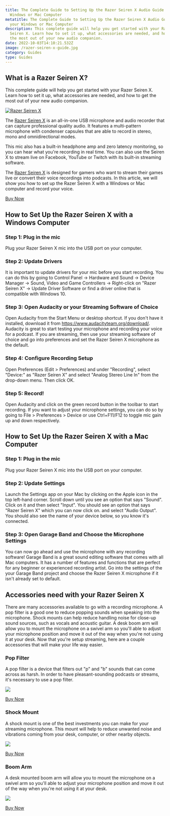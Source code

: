 ```yaml
---
title: The Complete Guide to Setting Up the Razer Seiren X Audio Guide with your
  Windows or Mac Computer
metatitle: The Complete Guide to Setting Up the Razer Seiren X Audio Guide with
  your Windows or Mac Computer
description: This complete guide will help you get started with your Razer
  Seiren X. Learn how to set it up, what accessories are needed, and how to get
  the most out of your new audio companion.
date: 2022-10-03T14:10:21.532Z
image: /razer-seiren-x-guide.jpg
category: Guides
type: Guides
---
```

## What is a Razer Seiren X?
<div class="lead">This complete guide will help you get started with your Razer Seiren X. Learn how to set it up, what accessories are needed, and how to get the most out of your new audio companion.</div>

[![Razer Seiren X](/razer-seiren-x-guide.jpg "Razer Seiren X")](https://amzn.to/3dZcHeD)

The [Razer Seiren X](https://amzn.to/3dZcHeD) is an all-in-one USB microphone and audio recorder that can capture professional quality audio. It features a multi-pattern microphone with condenser capsules that are able to record in stereo, mono and omnidirectional modes.

This mic also has a built-in headphone amp and zero latency monitoring, so you can hear what you're recording in real time. You can also use the Seiren X to stream live on Facebook, YouTube or Twitch with its built-in streaming software.

The [Razer Seiren X](https://amzn.to/3dZcHeD) is designed for gamers who want to stream their games live or convert their voice recordings into podcasts. In this article, we will show you how to set up the Razer Seiren X with a Windows or Mac computer and record your voice.

<a href="https://amzn.to/3dZcHeD" class="btn btn-primary">Buy Now</a>

## How to Set Up the Razer Seiren X with a Windows Computer

### Step 1: Plug in the mic

Plug your Razer Seiren X mic into the USB port on your computer.

### Step 2: Update Drivers

It is important to update drivers for your mic before you start recording. You can do this by going to Control Panel -> Hardware and Sound -> Device Manager -> Sound, Video and Game Controllers -> Right-click on "Razer Seiren X" -> Update Driver Software or find a driver online that is compatible with Windows 10.

### Step 3: Open Audacity or your Streaming Software of Choice

Open Audacity from the Start Menu or desktop shortcut. If you don't have it installed, download it from <a href="https://www.audacityteam.org/download/">https://www.audacityteam.org/download/</a>. Audacity is great to start testing your microphone and recording your voice for a podcast. If you are streaming, then use your streaming software of choice and go into preferences and set the Razer Seiren X microphone as the default.

### Step 4: Configure Recording Setup

Open Preferences (Edit > Preferences) and under "Recording", select "Device:" as "Razer Seiren X" and select "Analog Stereo Line In" from the drop-down menu. Then click OK.

### Step 5: Record!

Open Audacity and click on the green record button in the toolbar to start recording. If you want to adjust your microphone settings, you can do so by going to File > Preferences > Device or use Ctrl+F11/F12 to toggle mic gain up and down respectively. 

## How to Set Up the Razer Seiren X with a Mac Computer

### Step 1: Plug in the mic

Plug your Razer Seiren X mic into the USB port on your computer.

### Step 2: Update Settings

Launch the Settings app on your Mac by clicking on the Apple icon in the top left-hand corner. Scroll down until you see an option that says "Sound". Click on it and then select "Input". You should see an option that says "Razer Seiren X" which you can now click on. and select "Audio Output". You should also see the name of your device below, so you know it's connected. 

### Step 3: Open Garage Band and Choose the Microphone Settings

You can now go ahead and use the microphone with any recording software! Garage Band is a great sound editing software that comes with all Mac computers. It has a number of features and functions that are perfect for any beginner or experienced recording artist. Go into the settings of the your Garage Band project and choose the Razer Seiren X microphone if it isn't already set to default.

## Accessories need with your Razer Seiren X

There are many accessories available to go with a recording microphone. A pop filter is a good one to reduce popping sounds when speaking into the microphone. Shock mounts can help reduce handling noise for close-up sound sources, such as vocals and acoustic guitar. A desk boom arm will allow you to mount the microphone on a swivel arm so you'll able to adjust your microphone position and move it out of the way when you're not using it at your desk. Now that you're setup streaming, here are a couple accessories that will make your life way easier. 

<div class="row">
<div class="col-lg-4">

### Pop Filter

A pop filter is a device that filters out "p" and "b" sounds that can come across as harsh. In order to have pleasant-sounding podcasts or streams, it's necessary to use a pop filter.

<a href="https://www.amazon.com/Foam-Microphone-Windscreen-Customized-Streaming/dp/B07R5DSSM3?crid=36AEFB552YRT2&keywords=Razer+Seiren+X+pop+filter&qid=1664809213&qu=eyJxc2MiOiIzLjQ0IiwicXNhIjoiMi44MiIsInFzcCI6IjIuNTUifQ%3D%3D&sprefix=razer+seiren+x+pop+filter%2Caps%2C85&sr=8-5&linkCode=li3&tag=gamestreamingsetup-20&linkId=44a52b0449c9579bdf1e7a38a58ab5fb&language=en_US&ref_=as_li_ss_il" target="_blank"><img border="0" src="//ws-na.amazon-adsystem.com/widgets/q?_encoding=UTF8&ASIN=B07R5DSSM3&Format=_SL250_&ID=AsinImage&MarketPlace=US&ServiceVersion=20070822&WS=1&tag=gamestreamingsetup-20&language=en_US" ></a><img src="https://ir-na.amazon-adsystem.com/e/ir?t=gamestreamingsetup-20&language=en_US&l=li3&o=1&a=B07R5DSSM3" width="1" height="1" border="0" alt="" style="border:none !important; margin:0px !important;" />

<a class="btn btn-secondary" href="https://amzn.to/3EaTvoG">Buy Now</a>

</div>
<div class="col-lg-4">

### Shock Mount

A shock mount is one of the best investments you can make for your streaming microphone. This mount will help to reduce unwanted noise and vibrations coming from your desk, computer, or other nearby objects.

<a href="https://www.amazon.com/Seiren-Matching-Compatible-Microphone-YOUSHARES/dp/B08L4DYZVY?crid=2V7C2LMMO0J8E&keywords=Razer+Seiren+X+shock+mount&qid=1664809330&qu=eyJxc2MiOiIzLjcxIiwicXNhIjoiMi42OCIsInFzcCI6IjIuMjAifQ%3D%3D&sprefix=razer+seiren+x+shock+mount%2Caps%2C77&sr=8-6&linkCode=li3&tag=gamestreamingsetup-20&linkId=8989426ec76223c0c4feabdbe6030eeb&language=en_US&ref_=as_li_ss_il" target="_blank"><img border="0" src="//ws-na.amazon-adsystem.com/widgets/q?_encoding=UTF8&ASIN=B08L4DYZVY&Format=_SL250_&ID=AsinImage&MarketPlace=US&ServiceVersion=20070822&WS=1&tag=gamestreamingsetup-20&language=en_US" ></a><img src="https://ir-na.amazon-adsystem.com/e/ir?t=gamestreamingsetup-20&language=en_US&l=li3&o=1&a=B08L4DYZVY" width="1" height="1" border="0" alt="" style="border:none !important; margin:0px !important;" />

<a class="btn btn-secondary" href="https://amzn.to/3SSGpR4">Buy Now</a>

</div>
<div class="col-lg-4">

### Boom Arm

A desk mounted boom arm will allow you to mount the microphone on a swivel arm so you'll able to adjust your microphone position and move it out of the way when you're not using it at your desk.

<a href="https://www.amazon.com/IXTECH-Boom-Arm-Adjustable-Microphone/dp/B097Z467CC?crid=3U4GZCJ3S47TZ&keywords=microphone+desk+boom+arm&qid=1664809438&qu=eyJxc2MiOiI0LjE1IiwicXNhIjoiMy43NiIsInFzcCI6IjMuMDEifQ%3D%3D&sprefix=microphone+desk+boom+arm%2Caps%2C79&sr=8-5&ufe=app_do%3Aamzn1.fos.18ed3cb5-28d5-4975-8bc7-93deae8f9840&linkCode=li3&tag=gamestreamingsetup-20&linkId=08ae2882c2a7499771cd78e0fb1dd861&language=en_US&ref_=as_li_ss_il" target="_blank"><img border="0" src="//ws-na.amazon-adsystem.com/widgets/q?_encoding=UTF8&ASIN=B097Z467CC&Format=_SL250_&ID=AsinImage&MarketPlace=US&ServiceVersion=20070822&WS=1&tag=gamestreamingsetup-20&language=en_US" ></a><img src="https://ir-na.amazon-adsystem.com/e/ir?t=gamestreamingsetup-20&language=en_US&l=li3&o=1&a=B097Z467CC" width="1" height="1" border="0" alt="" style="border:none !important; margin:0px !important;" />

<a class="btn btn-secondary" href="https://amzn.to/3roS2DF">Buy Now</a>

</div>


</div>